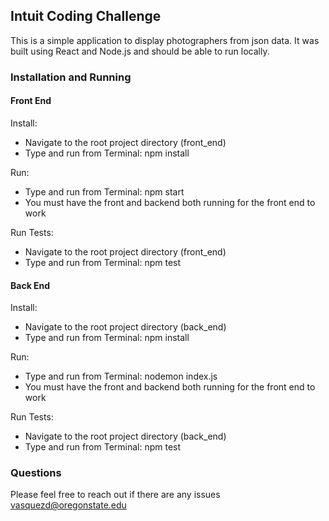 ## Intuit Coding Challenge
This is a simple application to display photographers from json data. It was built using React and Node.js and should be able to run locally. 

### Installation and Running

#### Front End 
Install: 
- Navigate to the root project directory (front_end)
- Type and run from Terminal: npm install

Run: 
- Type and run from Terminal: npm start
- You must have the front and backend both running for the front end to work 

Run Tests:
- Navigate to the root project directory (front_end)
- Type and run from Terminal: npm test

#### Back End 
Install: 
- Navigate to the root project directory (back_end)
- Type and run from Terminal: npm install

Run: 
- Type and run from Terminal: nodemon index.js
- You must have the front and backend both running for the front end to work 

Run Tests:
- Navigate to the root project directory (back_end)
- Type and run from Terminal: npm test

### Questions
Please feel free to reach out if there are any issues
vasquezd@oregonstate.edu

 

